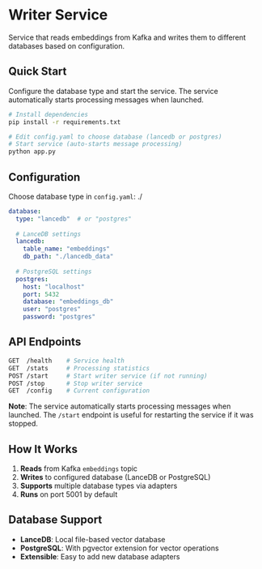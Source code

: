 # Writer Service

Service that reads embeddings from Kafka and writes them to different databases based on configuration.

## Quick Start

Configure the database type and start the service. The service automatically starts processing messages when launched.

```bash
# Install dependencies
pip install -r requirements.txt

# Edit config.yaml to choose database (lancedb or postgres)
# Start service (auto-starts message processing)
python app.py
```

## Configuration

Choose database type in `config.yaml`:
./
```yaml
database:
  type: "lancedb"  # or "postgres"
  
  # LanceDB settings
  lancedb:
    table_name: "embeddings"
    db_path: "./lancedb_data"
  
  # PostgreSQL settings  
  postgres:
    host: "localhost"
    port: 5432
    database: "embeddings_db"
    user: "postgres"
    password: "postgres"
```

## API Endpoints

```bash
GET  /health    # Service health
GET  /stats     # Processing statistics
POST /start     # Start writer service (if not running)
POST /stop      # Stop writer service
GET  /config    # Current configuration
```

**Note**: The service automatically starts processing messages when launched. The `/start` endpoint is useful for restarting the service if it was stopped.

## How It Works

1. **Reads** from Kafka `embeddings` topic
2. **Writes** to configured database (LanceDB or PostgreSQL)
3. **Supports** multiple database types via adapters
4. **Runs** on port 5001 by default

## Database Support

- **LanceDB**: Local file-based vector database
- **PostgreSQL**: With pgvector extension for vector operations
- **Extensible**: Easy to add new database adapters
